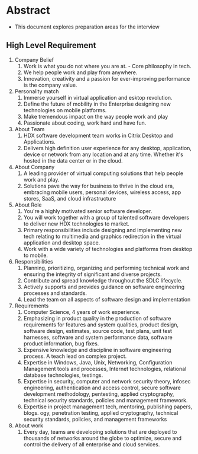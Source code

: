 # Abstract
* This document explores preparation areas for the interview

## High Level Requirement
1. Company Belief
    1. Work is what you do not where you are at. - Core philosophy in tech.
    2. We help people work and play from anywhere.
    3. Innovation, creativity and a passion for ever-improving performance is the company value.
2. Personality match
    1. Immerse yourself in virtual application and esktop revolution.
    2. Define the future of mobility in the Enterprise designing new technologies on mobile platforms.
    3. Make tremendous impact on the way people work and play
    4. Passionate about coding, work hard and have fun.
3. About Team
    1. HDX software development team works in Citrix Desktop and Applications.
    2. Delivers high definition user experience for any desktop, application, device or network from any location and at any time. Whether it's hosted in the data center or in the cloud.
4. About Company
    1. A leading provider of virtual computing solutions that help people work and play.
    2. Solutions pave the way for business to thrive in the cloud era, embracing mobile users, personal devices, wireless access, app stores, SaaS, and cloud infrastructure
5. About Role
    1. You're a highly motivated senior software developer.
    2. You will work together with a group of talented software developers to deliver new HDX technologies to market.
    3. Primary responsibilities include designing and implementing new tech relating to multimedia and graphics redirection in the virtual application and desktop space.
    4. Work with a wide variety of technologies and platforms from desktop to mobile.
6. Responsibilities
    1. Planning, prioritizing, organizing and performing technical work and ensuring the integrity of significant and diverse projects.
    2. Contribute and spread knowledge throughout the SDLC lifecycle.
    3. Actively supports and provides guidance on software engineering processes and standards.
    4. Lead the team on all aspects of software design and implementation
7. Requirements
    1. Computer Science, 4 years of work experience.
    2. Emphasizing in product quality in the production of software requirements for features and system qualities, product design, software design, estimates, source code, test plans, unit test harnesses, software and system performance data, software product information, bug fixes.
    3. Expensive knowledge and discipline in software engineering process. A teach lead on complex project.
    4. Expertise in Windows, Java, Unix, Networking, Configuration Management tools and processes, Internet technologies, relational database technologies, testings.
    5. Expertise in security, computer and network security theory, infosec engineering, authentication and access control, secure software development methodology, pentesting, applied cryptography, technical security standards, policies and management framework.
    6. Expertise in project management tech, mentoring, publishing papers, blogs.
ogy, penetration testing, applied cryptography, technical security standards, policies, and management frameworks
8. About work
    1. Every day, teams are developing solutions that are deployed to thousands of networks around the globe to optimize, secure and control the delivery of all enterprise and cloud services.
